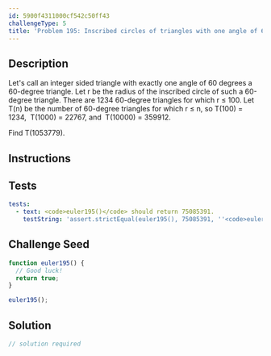 ```yaml
---
id: 5900f4311000cf542c50ff43
challengeType: 5
title: 'Problem 195: Inscribed circles of triangles with one angle of 60 degrees'
---
```


## Description
<section id='description'>
Let's call an integer sided triangle with exactly one angle of 60 degrees a 60-degree triangle.
Let r be the radius of the inscribed circle of such a 60-degree triangle.
There are 1234 60-degree triangles for which r ≤ 100.
Let T(n) be the number of 60-degree triangles for which r ≤ n, so
 T(100) = 1234,  T(1000) = 22767, and  T(10000) = 359912.

Find T(1053779).
</section>

## Instructions
<section id='instructions'>

</section>

## Tests
<section id='tests'>

```yml
tests:
  - text: <code>euler195()</code> should return 75085391.
    testString: 'assert.strictEqual(euler195(), 75085391, ''<code>euler195()</code> should return 75085391.'');'

```

</section>

## Challenge Seed
<section id='challengeSeed'>

<div id='js-seed'>

```js
function euler195() {
  // Good luck!
  return true;
}

euler195();
```

</div>



</section>

## Solution
<section id='solution'>

```js
// solution required
```
</section>
